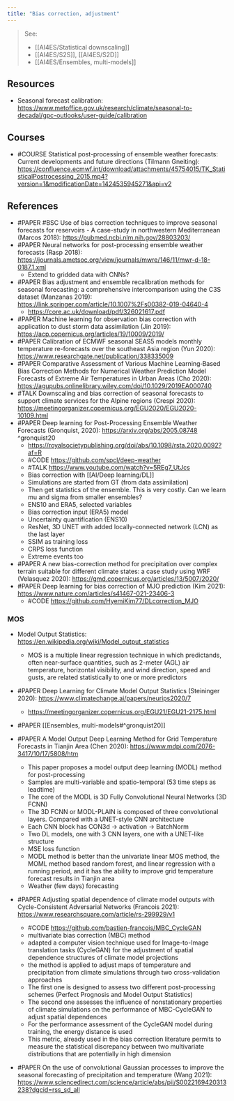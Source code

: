 ```yaml
---
title: "Bias correction, adjustment"
---
```


> See: 
> - [[AI4ES/Statistical downscaling]]
> - [[AI4ES/S2S]], [[AI4ES/S2D]]
> - [[AI4ES/Ensembles, multi-models]]

## Resources
- Seasonal forecast calibration: https://www.metoffice.gov.uk/research/climate/seasonal-to-decadal/gpc-outlooks/user-guide/calibration


## Courses
- #COURSE Statistical post-processing of ensemble weather forecasts: Current developments and future directions (Tilmann Gneiting): https://confluence.ecmwf.int/download/attachments/45754015/TK_StatisticalPostrocessing_2015.mp4?version=1&modificationDate=1424535945271&api=v2


## References
- #PAPER #BSC Use of bias correction techniques to improve seasonal forecasts for reservoirs - A case-study in northwestern Mediterranean (Marcos 2018): https://pubmed.ncbi.nlm.nih.gov/28803203/
- #PAPER Neural networks for post-processing ensemble weather forecasts (Rasp 2018): https://journals.ametsoc.org/view/journals/mwre/146/11/mwr-d-18-0187.1.xml
	- Extend to gridded data with CNNs?
- #PAPER Bias adjustment and ensemble recalibration methods for seasonal forecasting: a comprehensive intercomparison using the C3S dataset (Manzanas 2019): https://link.springer.com/article/10.1007%2Fs00382-019-04640-4 
	- https://core.ac.uk/download/pdf/326021617.pdf
- #PAPER Machine learning for observation bias correction with application to dust storm data assimilation (Jin 2019): https://acp.copernicus.org/articles/19/10009/2019/
- #PAPER Calibration of ECMWF seasonal SEAS5 models monthly temperature re-forecasts over the southeast Asia region (Yun 2020): https://www.researchgate.net/publication/338335009
- #PAPER Comparative Assessment of Various Machine Learning‐Based Bias Correction Methods for Numerical Weather Prediction Model Forecasts of Extreme Air Temperatures in Urban Areas (Cho 2020): https://agupubs.onlinelibrary.wiley.com/doi/10.1029/2019EA000740
- #TALK Downscaling and bias correction of seasonal forecasts to support climate services for the Alpine regions (Crespi 2020): https://meetingorganizer.copernicus.org/EGU2020/EGU2020-10109.html
- #PAPER Deep learning for Post-Processing Ensemble Weather Forecasts (Gronquist, 2020): https://arxiv.org/abs/2005.08748  ^gronquist20
   - https://royalsocietypublishing.org/doi/abs/10.1098/rsta.2020.0092?af=R
   - #CODE https://github.com/spcl/deep-weather
   - #TALK https://www.youtube.com/watch?v=5REg7_UtJcs
   - Bias correction with [[AI/Deep learning/DL]] 
   - Simulations are started from GT (from data assimilation)
   - Then get statistics of the ensemble. This is very costly. Can we learn mu and sigma from smaller ensembles?
   - ENS10 and ERA5, selected variables
   - Bias correction input (ERA5) model
   - Uncertainty quantification (ENS10)
   - ResNet, 3D UNET with added locally-connected network (LCN) as the last layer
   - SSIM as training loss
   - CRPS loss function
   - Extreme events too
- #PAPER A new bias-correction method for precipitation over complex terrain suitable for different climate states: a case study using WRF (Velasquez 2020): https://gmd.copernicus.org/articles/13/5007/2020/
- #PAPER Deep learning for bias correction of MJO prediction (Kim 2021): https://www.nature.com/articles/s41467-021-23406-3
	- #CODE https://github.com/HyemiKim77/DLcorrection_MJO


### MOS
- Model Output Statistics: https://en.wikipedia.org/wiki/Model_output_statistics
	- MOS is a multiple linear regression technique in which predictands, often near-surface quantities, such as 2-meter (AGL) air temperature, horizontal visibility, and wind direction, speed and gusts, are related statistically to one or more predictors

- #PAPER Deep Learning for Climate Model Output Statistics (Steininger 2020): https://www.climatechange.ai/papers/neurips2020/7
	- https://meetingorganizer.copernicus.org/EGU21/EGU21-2175.html
- #PAPER [[Ensembles, multi-models#^gronquist20]]
- #PAPER A Model Output Deep Learning Method for Grid Temperature Forecasts in Tianjin Area (Chen 2020): https://www.mdpi.com/2076-3417/10/17/5808/htm
	- This paper proposes a model output deep learning (MODL) method for post-processing
	- Samples are multi-variable and spatio-temporal (53 time steps as leadtime)
	- The core of the MODL is 3D Fully Convolutional Neural Networks (3D FCNN)
	- The 3D FCNN or MODL-PLAIN is composed of three convolutional layers. Compared with a UNET-style CNN architecture
	- Each CNN block has CON3d -> activation -> BatchNorm
	- Two DL models, one with 3 CNN layers, one with a UNET-like structure
	- MSE loss function
	- MODL method is better than the univariate linear MOS method, the MOML method based random forest, and linear regression with a running period, and it has the ability to improve grid temperature forecast results in Tianjin area
	- Weather (few days) forecasting
- #PAPER Adjusting spatial dependence of climate model outputs with Cycle-Consistent Adversarial Networks (Francois 2021): https://www.researchsquare.com/article/rs-299929/v1
	- #CODE https://github.com/bastien-francois/MBC_CycleGAN
	- multivariate bias correction (MBC) method
	- adapted  a computer vision technique used for Image-to-Image translation tasks (CycleGAN) for the adjustment of spatial dependence structures of climate model projections
	- the method is applied to adjust maps of temperature and precipitation from climate simulations through two cross-validation approaches
	- The first one is designed to assess two different post-processing schemes (Perfect Prognosis and Model Output Statistics)
	- The second one assesses the influence of nonstationary properties of climate simulations on the performance of MBC-CycleGAN to adjust spatial dependences
	- For the performance assessment of the CycleGAN model during training, the energy distance is used
	- This metric, already used in the bias correction literature permits to measure the statistical discrepancy between two multivariate distributions that are potentially in high dimension
- #PAPER On the use of convolutional Gaussian processes to improve the seasonal forecasting of precipitation and temperature (Wang 2021): https://www.sciencedirect.com/science/article/abs/pii/S0022169420313238?dgcid=rss_sd_all
